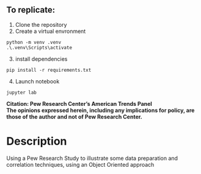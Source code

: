## To replicate:

1. Clone the repository
2. Create a virtual envronment

```
python -m venv .venv
.\.venv\Scripts\activate

```

3. install dependencies

```
pip install -r requirements.txt
```

4. Launch notebook

```
jupyter lab
```

**Citation: Pew Research Center’s American Trends Panel**  <br>
**The opinions expressed herein, including any implications for policy, are those of the author and not of Pew Research Center.**

# Description

Using a Pew Research Study to illustrate some data preparation and correlation techniques, using an Object Oriented approach

